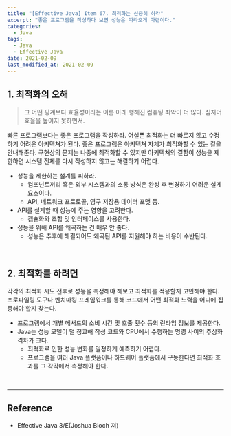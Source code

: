 ```yaml
---
title: "[Effective Java] Item 67. 최적화는 신중히 하라"
excerpt: "좋은 프로그램을 작성하다 보면 성능은 따라오게 마련이다."
categories:
  - Java
tags:
  - Java
  - Effective Java
date: 2021-02-09
last_modified_at: 2021-02-09
---
```


## 1. 최적화의 오해

> 그 어떤 핑계보다 효율성이라는 이름 아래 행해진 컴퓨팅 죄악이 더 많다. 심지어 효율을 높이지 못하면서.

빠른 프로그램보다는 좋은 프로그램을 작성하라. 어설픈 최적화는 더 빠르지 않고 수정하기 어려운 아키텍쳐가 된다. 좋은 프로그램은 아키텍쳐 자체가 최적화할 수 있는 길을 안내해준다. 구현상의 문제는 나중에 최적화할 수 있지만 아키텍쳐의 결함이 성능을 제한하면 시스템 전체를 다시 작성하지 않고는 해결하기 어렵다.

* 성능을 제한하는 설계를 피하라.
  * 컴포넌트끼리 혹은 외부 시스템과의 소통 방식은 완성 후 변경하기 어려운 설계 요소이다.
  * API, 네트워크 프로토콜, 영구 저장용 데이터 포맷 등.
* API를 설계할 때 성능에 주는 영향을 고려한다.
  * 캡슐화와 조합 및 인터페이스를 사용한다.
* 성능을 위해 API를 왜곡하는 건 매우 안 좋다.
  * 성능은 추후에 해결되어도 왜곡된 API를 지원해야 하는 비용이 수반된다.

<br>

## 2. 최적화를 하려면

각각의 최적화 시도 전후로 성능을 측정해야 해보고 최적화를 적용할지 고민해야 한다. 프로파일링 도구나 벤치마킹 프레임워크를 통해 코드에서 어떤 최적화 노력을 어디에 집중해야 할지 찾는다.

* 프로그램에서 개별 메서드의 소비 시간 및 호출 횟수 등의 런타임 정보를 제공한다.
* Java는 성능 모델이 덜 정교해 작성 코드와 CPU에서 수행하는 명령 사이의 추상화 격차가 크다.
  * 최적화로 인한 성능 변화를 일정하게 예측하기 어렵다.
  * 프로그램을 여러 Java 플랫폼이나 하드웨어 플랫폼에서 구동한다면 최적화 효과를 그 각각에서 측정해야 한다.

<br>

---

## Reference

* Effective Java 3/E(Joshua Bloch 저)

